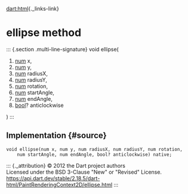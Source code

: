 [dart:html](../../dart-html/dart-html-library){._links-link}

ellipse method
==============

::: {.section .multi-line-signature}
void ellipse(

1.  [num](../../dart-core/num-class) x,
2.  [num](../../dart-core/num-class) y,
3.  [num](../../dart-core/num-class) radiusX,
4.  [num](../../dart-core/num-class) radiusY,
5.  [num](../../dart-core/num-class) rotation,
6.  [num](../../dart-core/num-class) startAngle,
7.  [num](../../dart-core/num-class) endAngle,
8.  [bool](../../dart-core/bool-class)? anticlockwise

)
:::

Implementation {#source}
--------------

``` {.language-dart data-language="dart"}
void ellipse(num x, num y, num radiusX, num radiusY, num rotation,
    num startAngle, num endAngle, bool? anticlockwise) native;
```

::: {._attribution}
© 2012 the Dart project authors\
Licensed under the BSD 3-Clause \"New\" or \"Revised\" License.\
<https://api.dart.dev/stable/2.18.5/dart-html/PaintRenderingContext2D/ellipse.html>
:::
